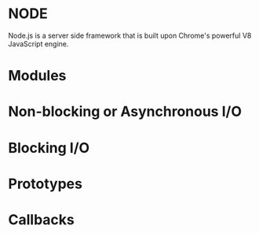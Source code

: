 # NODE
 Node.js is a server side framework that is built upon Chrome's powerful V8 JavaScript engine.
# Modules
# Non-blocking or Asynchronous I/O
# Blocking I/O
# Prototypes
# Callbacks